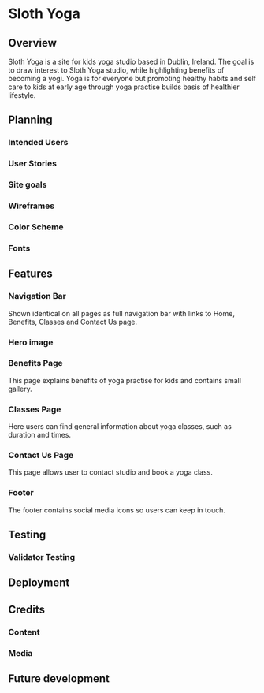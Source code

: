 # **Sloth Yoga**

## **Overview**

Sloth Yoga is a site for kids yoga studio based in Dublin, Ireland. The goal is to draw interest to Sloth Yoga studio, while highlighting benefits of becoming a yogi. Yoga is for everyone but promoting healthy habits and self care to kids at early age through yoga practise builds basis of healthier lifestyle.

## **Planning**

### **Intended Users**

### **User Stories**

### **Site goals**

### **Wireframes**

### **Color Scheme**

### **Fonts**

## **Features**

### **Navigation Bar**

Shown identical on all pages as full navigation bar with links to Home, Benefits, Classes and Contact Us page.

### **Hero image**

### **Benefits Page**

This page explains benefits of yoga practise for kids and contains small gallery.

### **Classes Page**

Here users can find general information about yoga classes, such as duration and times.

### **Contact Us Page**

This page allows user to contact studio and book a yoga class.

### **Footer**

The footer contains social media icons so users can keep in touch.

## **Testing**

### **Validator Testing**

## **Deployment**

## **Credits**

### **Content**

### **Media**

## **Future development**
